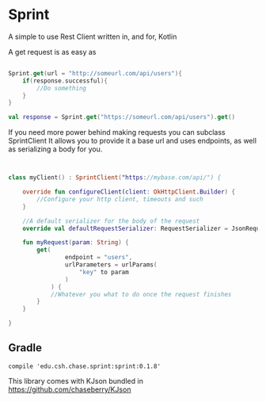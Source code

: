 # Sprint

A simple to use Rest Client written in, and for, Kotlin

A get request is as easy as

```Kotlin

Sprint.get(url = "http://someurl.com/api/users"){
    if(response.successful){
        //Do something
    }
}

val response = Sprint.get("https://someurl.com/api/users").get()

```

If you need more power behind making requests you can subclass SprintClient
It allows you to provide it a base url and uses endpoints, as well as serializing a body for you.

```Kotlin


class myClient() : SprintClient("https://mybase.com/api/") {

    override fun configureClient(client: OkHttpClient.Builder) {
        //Configure your http client, timeouts and such
    }

    //A default serializer for the body of the request
    override val defaultRequestSerializer: RequestSerializer = JsonRequestSerializer()

    fun myRequest(param: String) {
        get(
                endpoint = "users",
                urlParameters = urlParams(
                    "key" to param
                )
            ) {
            //Whatever you what to do once the request finishes
        }
    }

}

```

## Gradle

`compile 'edu.csh.chase.sprint:sprint:0.1.8'`

This library comes with KJson bundled in
https://github.com/chaseberry/KJson
